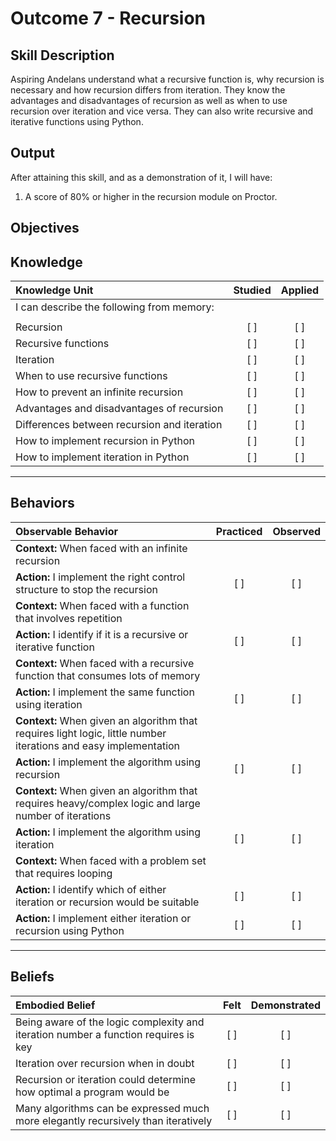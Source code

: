 # Outcome 7 - Recursion

**Skill Description**
----------
Aspiring Andelans understand what a recursive function is, why recursion is necessary and how recursion differs from iteration. They know the advantages and disadvantages of recursion as well as when to use recursion over iteration and vice versa. They can also write recursive and iterative functions using Python.


**Output**
----------
After attaining this skill, and as a demonstration of it, I will have:

1. A score of 80% or higher in the recursion module on Proctor.


**Objectives**
----------


## **Knowledge**


| Knowledge Unit   |      Studied      | Applied |
|:-------------|:------------------:|:--------:|
| I can describe the following from memory: | | |
||||
| Recursion | [ ] | [ ]  |
| Recursive functions| [ ] | [ ]  |
| Iteration | [ ] | [ ] |
| When to use recursive functions | [ ] | [ ]  |
| How to prevent an infinite recursion   | [ ] | [ ]  |
| Advantages and disadvantages of recursion   | [ ] | [ ]  |
| Differences between recursion and iteration   | [ ] | [ ]  |
| How to implement recursion in Python  | [ ] | [ ]  |
| How to implement iteration in Python  | [ ] | [ ]  |



----------


## **Behaviors**


| Observable Behavior   |      Practiced      | Observed |
|:-------------|:------------------:|:--------:|
| **Context:** When faced with an infinite recursion|||
| **Action:** I implement the right control structure to stop the recursion | [ ] | [ ]  |
| **Context:** When faced with a function that involves repetition |||
| **Action:** I identify if it is a recursive or iterative function | [ ] |  [ ] |
| **Context:** When faced with a recursive function that consumes lots of memory |||
| **Action:** I implement the same function using iteration | [ ] |   [ ] |
| **Context:** When given an algorithm that requires light logic, little number iterations and easy implementation|||
| **Action:** I implement the algorithm using recursion | [ ] | [ ]  |
| **Context:** When given an algorithm that requires heavy/complex logic and large number of iterations|||
| **Action:** I implement the algorithm using iteration | [ ] | [ ] |
| **Context:** When faced with a problem set that requires looping|||
| **Action:** I identify which of either iteration or recursion would be suitable | [ ] | [ ] |
| **Action:** I implement either iteration or recursion using Python | [ ] | [ ] |


----------


## **Beliefs**


| Embodied Belief   |      Felt      | Demonstrated |
|:-------------|:------------------:|:--------:|
| Being aware of the logic complexity and iteration number a function requires is key | [ ] | [ ]  |
| Iteration over recursion when in doubt | [ ] | [ ]  |
| Recursion or iteration could determine how optimal a program would be | [ ] | [ ]  |
| Many algorithms can be expressed much more elegantly recursively than iteratively | [ ] | [ ]  |
